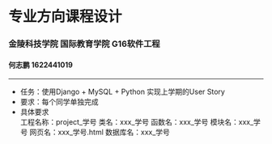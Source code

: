 # 专业方向课程设计
### 金陵科技学院 国际教育学院 G16软件工程
#### 何志鹏 1622441019
----------------
- 任务：使用Django + MySQL + Python 实现上学期的User Story
- 要求：每个同学单独完成
- 具体要求   
工程名称：project_学号
类名：xxx_学号
函数名：xxx_学号
模块名：xxx_学号
网页名：xxx_学号.html
数据库名：xxx_学号
